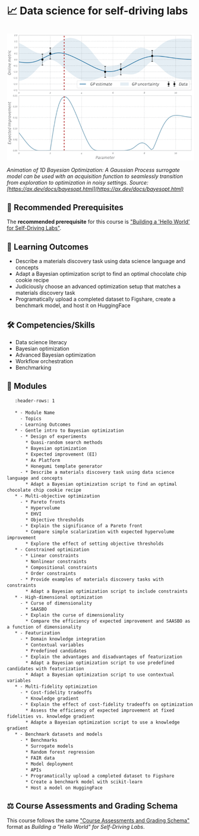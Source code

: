 # 📈 Data science for self-driving labs

```{include} description.md
```

![](./images/ax-repo/bo_1d_opt.gif)

*Animation of 1D Bayesian Optimization: A Gaussian Process surrogate model can be used with an acquisition function to seamlessly transition from exploration to optimization in noisy settings. Source: [https://ax.dev/docs/bayesopt.html](https://ax.dev/docs/bayesopt.html)*

## 🔑 Recommended Prerequisites

The **recommended prerequisite** for this course is ["Building a 'Hello World' for Self-Driving Labs"](https://ac-microcourses.readthedocs.io/en/latest/certificate-framework.html#building-a-hello-world-for-self-driving-labs).

## 🎯 Learning Outcomes

- Describe a materials discovery task using data science language and concepts
- Adapt a Bayesian optimization script to find an optimal chocolate chip cookie recipe
- Judiciously choose an advanced optimization setup that matches a materials discovery task
- Programatically upload a completed dataset to Figshare, create a benchmark model, and host it on HuggingFace

## 🛠️ Competencies/Skills
- Data science literacy
- Bayesian optimization
- Advanced Bayesian optimization
- Workflow orchestration
- Benchmarking

## 🧩 Modules

```{list-table}
   :header-rows: 1

   * - Module Name
     - Topics
     - Learning Outcomes
   * - Gentle intro to Bayesian optimization
     - * Design of experiments
       * Quasi-random search methods
       * Bayesian optimization
       * Expected improvement (EI)
       * Ax Platform
       * Honegumi template generator
     - * Describe a materials discovery task using data science language and concepts
       * Adapt a Bayesian optimization script to find an optimal chocolate chip cookie recipe
   * - Multi-objective optimization
     - * Pareto fronts
       * Hypervolume
       * EHVI
       * Objective thresholds
     - * Explain the significance of a Pareto front
       * Compare simple scalarization with expected hypervolume improvement
       * Explore the effect of setting objective thresholds
   * - Constrained optimization
     - * Linear constraints
       * Nonlinear constraints
       * Compositional constraints
       * Order constraints
     - * Provide examples of materials discovery tasks with constraints
       * Adapt a Bayesian optimization script to include constraints
   * - High-dimensional optimization
     - * Curse of dimensionality
       * SAASBO
     - * Explain the curse of dimensionality
       * Compare the efficiency of expected improvement and SAASBO as a function of dimensionality
   * - Featurization
     - * Domain knowledge integration
       * Contextual variables
       * Predefined candidates
     - * Explain the advantages and disadvantages of featurization
       * Adapt a Bayesian optimization script to use predefined candidates with featurization
       * Adapt a Bayesian optimization script to use contextual variables
   * - Multi-fidelity optimization
     - * Cost-fidelity tradeoffs
       * Knowledge gradient
     - * Explain the effect of cost-fidelity tradeoffs on optimization
       * Assess the efficiency of expected improvement at fixed fidelities vs. knowledge gradient
       * Adapte a Bayesian optimization script to use a knowledge gradient
   * - Benchmark datasets and models
     - * Benchmarks
       * Surrogate models
       * Random forest regression
       * FAIR data
       * Model deployment
       * APIs
     - * Programatically upload a completed dataset to Figshare
       * Create a benchmark model with scikit-learn
       * Host a model on HuggingFace
```

<!-- In intro, require Bayes opt video and user input for the different questions. This could be a GitHub discussion, comments in a PR, entry in the Canvas course, etc. -->

<!-- Mixed-variable optimization | Numerical parameters, categorical parameters |  -->

<!-- Module: Large language models for materials discovery @KevinJablonka can perhaps convert his 1-hr tutorial into this one -->

<!-- Noisy optimization | Bayesian optimization<br>Observation noise<br>Noisy expected improvement (NEI) | Explain the effect of observation noise on optimization<br>Compare the efficiency of expected improvement and NEI as a function of observation noise -->

<!-- NOTE: Moving workflow orchestration to robotics, with a covalent tutorial in hello world -->

## ⚖️ Course Assessments and Grading Schema

This course follows the same ["Course Assessments and Grading Schema"](https://ac-microcourses.readthedocs.io/en/latest/certificate-framework.html#course-assessments-and-grading-schema) format as *Building a "Hello World" for Self-Driving Labs*.
